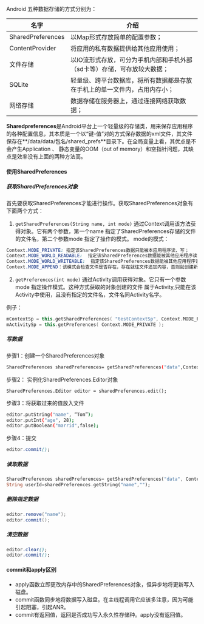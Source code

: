 Android 五种数据存储的方式分别为：

| 名字              | 介绍                                                         |
| ----------------- | ------------------------------------------------------------ |
| SharedPreferences | 以Map形式存放简单的配置参数；                                |
| ContentProvider   | 将应用的私有数据提供给其他应用使用；                         |
| 文件存储          | 以IO流形式存放，可分为手机内部和手机外部（sd卡等）存储，可存放较大数据； |
| SQLite            | 轻量级、跨平台数据库，将所有数据都是存放在手机上的单一文件内，占用内存小； |
| 网络存储          | 数据存储在服务器上，通过连接网络获取数据；                   |

**Sharedpreferences**是Android平台上一个轻量级的存储类，用来保存应用程序的各种配置信息，其本质是一个以“键-值”对的方式保存数据的xml文件，其文件保存在**/data/data/包名/shared_prefs**目录下。在全局变量上看，其优点是不会产生Application 、 静态变量的OOM（out of memory）和空指针问题，其缺点是效率没有上面的两种方法高。

#### 使用SharedPreferences

##### 获取SharedPreferences对象

首先要获取SharedPreferences才能进行操作。获取SharedPreferences对象有下面两个方式：

1. `getSharedPreferences(String name, int mode)`
     通过Context调用该方法获得对象。它有两个参数，第一个name 指定了SharedPreferences存储的文件的文件名，第二个参数mode 指定了操作的模式。
     mode的模式：

```css
Context.MODE_PRIVATE: 指定该SharedPreferences数据只能被本应用程序读、写；
Context.MODE_WORLD_READABLE:  指定该SharedPreferences数据能被其他应用程序读，但不能写；
Context.MODE_WORLD_WRITEABLE:  指定该SharedPreferences数据能被其他应用程序读；
Context.MODE_APPEND：该模式会检查文件是否存在，存在就往文件追加内容，否则就创建新文件；
```

2. `getPreferences(int mode)`
     通过Activity调用获得对象。它只有一个参数mode 指定操作模式。这种方式获取的对象创建的文件 属于Activity,只能在该Activity中使用，且没有指定的文件名，文件名同Activity名字。

例子：

```kotlin
mContextSp = this.getSharedPreferences( "testContextSp", Context.MODE_PRIVATE );
mActivitySp = this.getPreferences( Context.MODE_PRIVATE );
```

##### 写数据

步骤1：创建一个SharedPreferences对象

```bash
SharedPreferences sharedPreferences= getSharedPreferences("data",Context.MODE_PRIVATE);
```

步骤2： 实例化SharedPreferences.Editor对象

```undefined
SharedPreferences.Editor editor = sharedPreferences.edit();
```

步骤3：将获取过来的值放入文件

```bash
editor.putString("name", “Tom”);
editor.putInt("age", 28);
editor.putBoolean("marrid",false);
```

步骤4：提交

```css
editor.commit();
```

##### 读取数据

```dart
SharedPreferences sharedPreferences= getSharedPreferences("data", Context .MODE_PRIVATE);
String userId=sharedPreferences.getString("name","");
```

##### 删除指定数据

```csharp
editor.remove("name");
editor.commit();
```

##### 清空数据

```css
editor.clear();
editor.commit();
```

#### commit和apply区别

- apply函数立即更改内存中的SharedPreferences对象，但异步地将更新写入磁盘。
- commit函数同步地将数据写入磁盘。在主线程调用它应该多注意，因为可能引起阻塞，引起ANR。
- commit有返回值，返回是否成功写入永久性存储种。apply没有返回值。

